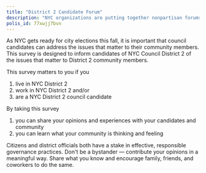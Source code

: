 ```yaml
---
title: "District 2 Candidate Forum"
description: "NYC organizations are putting together nonpartisan forums in which candidates can address the issues that matter to community members. This survey is designed to inform candidates of NYC Council District 2 of the issues that matter to District 2 community members."
polis_id: 77xwjj7bvn
---
```


As NYC gets ready for city elections this fall, it is important that council candidates can address the issues that matter to their community members. This survey is designed to inform candidates of NYC Council District 2 of the issues that matter to District 2 community members.

This survey matters to you if you 

1. live in NYC District 2 
2. work in NYC District 2 and/or
3. are a NYC District 2 council candidate 

By taking this survey 

1. you can share your opinions and experiences with your candidates and community 
2. you can learn what your community is thinking and feeling

Citizens and district officials both have a stake in effective, responsible governance practices. Don't be a bystander — contribute your opinions in a meaningful way. Share what you know and encourage family, friends, and coworkers to do the same.
